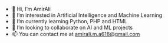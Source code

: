 - 👋 Hi, I’m AmirAli
- 👀 I’m interested in Artificial Intelligence and Machine Learning
- 🌱 I’m currently learning Python, PHP and HTML
- 💞️ I’m looking to collaborate on AI and ML projects
- 📫 You can contact me at [amirali.m.a618@gmail.com](mailto:amirali.m.a618@gmail.com)

<!---
AmirAliMA618/AmirAliMA618 is a ✨ special ✨ repository because its `README.md` (this file) appears on your GitHub profile.
You can click the Preview link to take a look at your changes.
--->
